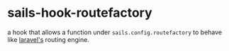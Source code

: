 # sails-hook-routefactory

a hook that allows a function under `sails.config.routefactory` to behave like [laravel's](https://laravel.com/docs/5.2/routing) routing engine.
